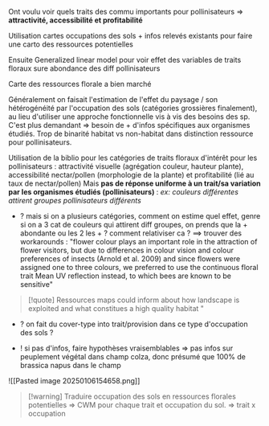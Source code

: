 Ont voulu voir quels traits des commu importants pour pollinisateurs
=> **attractivité, accessibilité et profitabilité**

Utilisation cartes occupations des sols + infos relevés existants pour faire une carto des ressources potentielles

Ensuite Generalized linear model pour voir effet des variables de traits floraux sure abondance des diff pollinisateurs

Carte des ressources florale a bien marché

Généralement on faisait l'estimation de l'effet du paysage / son hétérogénéité par l'occupation des sols (catégories grossières finalement), au lieu d'utiliser une approche fonctionnelle vis à vis des besoins des sp.
C'est plus demandant => besoin de + d'infos spécifiques aux organismes étudiés.
Trop de binarité habitat vs non-habitat dans distinction ressource pour pollinisateurs.

Utilisation de la biblio pour les catégories de traits floraux d'intérêt pour les pollinisateurs : attractivité visuelle (agrégation couleur, hauteur plante), accessibilité nectar/pollen (morphologie de la plante) et profitabilité (lié au taux de nectar/pollen)
Mais **pas de réponse uniforme à un trait/sa variation par les organismes étudiés (pollinisateurs)** : *ex: couleurs différentes attirent groupes pollinisateurs différents*

- ? mais si on a plusieurs catégories, comment on estime quel effet, genre si on a 3 cat de couleurs qui attirent diff groupes, on prends que la + abondante ou les 2 les + ? comment relativiser ca ?
==> trouver des workarounds : "flower colour plays an important role in the attraction of flower visitors, but due to differences in colour vision and colour preferences of insects (Arnold et al. 2009) and since flowers were assigned one to three colours, we preferred to use the continuous floral trait Mean UV reflection instead, to which bees are known to be sensitive"


>[!quote] Ressources maps could inform about how landscape is exploited and what constitues a high quality habitat "

- ? on fait du cover-type into trait/provision dans ce type d'occupation des sols ?

- ! si pas d'infos, faire hypothèses vraisemblables => pas infos sur peuplement végétal dans champ colza, donc présumé que 100% de brassica napus dans le champ

![[Pasted image 20250106154658.png]]

>[!warning] Traduire occupation des sols en ressources florales potentielles => CWM pour chaque trait et occupation du sol. => trait x occupation
